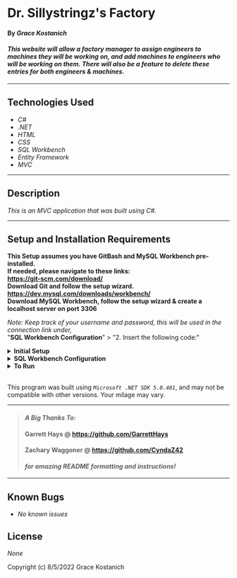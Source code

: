 # Dr. Sillystringz's Factory

#### By _**Grace Kostanich**_  

#### _This website will allow a factory manager to assign engineers to machines they will be working on, and add machines to engineers who will be working on them. There will also be a feature to delete these entries for both engineers & machines._  

---


## Technologies Used

* _C#_
* _.NET_
* _HTML_
* _CSS_
* _SQL Workbench_
* _Entity Framework_
* _MVC_

---
## Description

_This is an MVC application that was built using C#._

---
## Setup and Installation Requirements
**This Setup assumes you have GitBash and MySQL Workbench pre-installed.   
If needed, please navigate to these links:  
https://git-scm.com/download/  
Download Git and follow the setup wizard.  
https://dev.mysql.com/downloads/workbench/  
Download MySQL Workbench, follow the setup wizard & create a localhost server on port 3306**


*Note: Keep track of your username and password, this will be used in the connection link under,*  
"**SQL Workbench Configuration**" > "2. Insert the following code:"

<details>
<summary><strong>Initial Setup</strong></summary>
<ol>
<li>Copy the git repository url: https://github.com/User8240/Factory.git
<li>Open a terminal and navigate to your Desktop with <strong>cd</strong> command
<li>Run,   
<strong>$ git clone https://github.com/User8240/Factory.git</strong>
<li>In the terminal, navigate into the root directory of the cloned project folder "Factory.Solution".
<li>Navigate to the projects root directory, "Factory".
<li>Move onto "SQL Workbench Configuration" instructions below to build the necessary database.
<br>
</details>

<details>
<summary><strong>SQL Workbench Configuration</strong></summary>
<ol>
<li>Create an appsetting.json file in the "Factory" directory  
   <pre>Factory.Solution
   └── Factory
    └── appsetting.json</pre>
<li> Insert the following code: <br>

<pre>{
  "ConnectionStrings": {
    "DefaultConnection": "Server=localhost;Port=3306;database=grace_kostanich;uid=[YOUR-USERNAME-HERE];pwd=[YOUR-PASSWORD-HERE];"
  }
}</pre>
<small>*Note: you must include your password in the code block section labeled "YOUR-PASSWORD-HERE".</small><br>
<small>**Note: you must include your username in the code block section labeled "YOUR-USERNAME-HERE".</small><br>
<small>***Note: if you plan to push this cloned project to a public-facing repository, remember to add the appsettings.json file to your .gitignore before doing so.</small>

<li>In root directory of project folder "Factory", run  
<strong>$ dotnet ef migrations add restoreDatabase</strong>
<li>Then run <strong>$ dotnet ef database update</strong>

<ol> 
  <li>Open SQL Workbench.
  <li>Navigate to "grace_kostanich" schema.
  <li>Click the drop down, select "Tables" drop down.
  <li>Verify the tables, you should see <strong>engineers</strong>, <strong>machines</strong>, & <strong>engineermachine</strong>.
  
</details>

<details>
<summary><strong>To Run</strong></summary>
Navigate to:  
   <pre>Factory.Solution
   └── <strong>Factory</strong></pre>

Run ```$ dotnet restore``` in the terminal.<br>
Run ```$ dotnet run``` in the terminal.
</details>
<br>

This program was built using *`Microsoft .NET SDK 5.0.401`*, and may not be compatible with other versions. Your milage may vary.

---

>#### _**A Big Thanks To:**_ 
>#### **Garrett Hays @ https://github.com/GarrettHays**    
>#### **Zachary Waggoner @ https://github.com/CyndaZ42**  
>#### _**for amazing README formatting and instructions!**_  

---

## Known Bugs

* _No known issues_

## License

_None_


Copyright (c) 8/5/2022 Grace Kostanich 